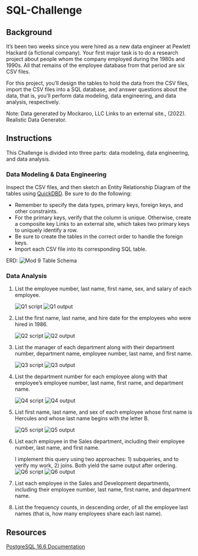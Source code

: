 # SQL-Challenge

## Background

It’s been two weeks since you were hired as a new data engineer at Pewlett Hackard (a fictional company). Your first major task is to do a research project about people whom the company employed during the 1980s and 1990s. All that remains of the employee database from that period are six CSV files.

For this project, you’ll design the tables to hold the data from the CSV files, import the CSV files into a SQL database, and answer questions about the data, that is, you’ll perform data modeling, data engineering, and data analysis, respectively.

Note: Data generated by Mockaroo, LLC Links to an external site., (2022). Realistic Data Generator.

## Instructions

This Challenge is divided into three parts: data modeling, data engineering, and data analysis.

### Data Modeling & Data Engineering

Inspect the CSV files, and then sketch an Entity Relationship Diagram of the tables using [QuickDBD](https://app.quickdatabasediagrams.com/#/).
Be sure to do the following:
* Remember to specify the data types, primary keys, foreign keys, and other constraints.
* For the primary keys, verify that the column is unique. Otherwise, create a composite key Links to an external site, which takes two primary keys to uniquely identify a row.
* Be sure to create the tables in the correct order to handle the foreign keys.
* Import each CSV file into its corresponding SQL table.

ERD: 
    ![Mod 9 Table Schema](https://github.com/user-attachments/assets/f719ccf8-2ba6-489d-8a35-e8f6f9a7a431)

### Data Analysis

1. List the employee number, last name, first name, sex, and salary of each employee.

    ![Q1 script](https://github.com/user-attachments/assets/3d9ba81f-4f1d-4ec6-bc6c-852bbadfeda7)
    ![Q1 output](https://github.com/user-attachments/assets/0e1172a2-f3d2-4080-951f-cd7327943b76)

2. List the first name, last name, and hire date for the employees who were hired in 1986.

    ![Q2 script](https://github.com/user-attachments/assets/ce59bb0d-3303-42f9-80c2-bf198cacffef)
    ![Q2 output](https://github.com/user-attachments/assets/0d335bce-8978-41cd-816f-6d7bb750d7c6)

3. List the manager of each department along with their department number, department name, employee number, last name, and first name.

    ![Q3 script](https://github.com/user-attachments/assets/2dd44565-3ab7-4fc9-abc1-f488294eabb3)
    ![Q3 output](https://github.com/user-attachments/assets/5388485c-28f2-4cca-807c-040c88632455)

4. List the department number for each employee along with that employee’s employee number, last name, first name, and department name.

    ![Q4 script](https://github.com/user-attachments/assets/17c0a6e8-dbcb-4bc5-ac55-5110fe6b3080)
    ![Q4 output](https://github.com/user-attachments/assets/61627945-4ca9-4dde-9ae7-fcc0d4f7952f)

5. List first name, last name, and sex of each employee whose first name is Hercules and whose last name begins with the letter B.

    ![Q5 script](https://github.com/user-attachments/assets/7cc0099a-168b-4431-afd0-7e1948a8115e)
    ![Q5 output](https://github.com/user-attachments/assets/b7c55252-0db6-4aeb-aee0-2cd63de5e84f)

6. List each employee in the Sales department, including their employee number, last name, and first name.

    I implement this query using two approaches: 1) subqueries, and to verify my work, 2) joins. Both yield the same output after ordering. 
    ![Q6 script](https://github.com/user-attachments/assets/f6b2a3af-636b-4d0b-99a8-29ac25dc8735)
    ![Q6 output](https://github.com/user-attachments/assets/3f407d09-51d9-48a1-b006-65ae00c21ce6)
    
8. List each employee in the Sales and Development departments, including their employee number, last name, first name, and department name.


9. List the frequency counts, in descending order, of all the employee last names (that is, how many employees share each last name).


## Resources

[PostgreSQL 16.6 Documentation](https://www.postgresql.org/files/documentation/pdf/16/postgresql-16-US.pdf)
